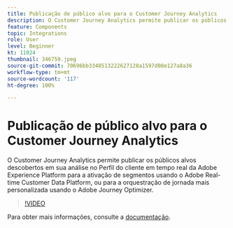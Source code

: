 ```yaml
---
title: Publicação de público alvo para o Customer Journey Analytics
description: O Customer Journey Analytics permite publicar os públicos alvos descobertos em sua análise no Perfil do cliente em tempo real da Adobe Experience Platform para a ativação de segmentos usando o Adobe Real-time Customer Data Platform, ou para a orquestração de jornada mais personalizada usando o Adobe Journey Optimizer. (Deve ter entre 60 e 160 caracteres, mas tem 297 caracteres)
feature: Components
topic: Integrations
role: User
level: Beginner
kt: 11024
thumbnail: 346759.jpeg
source-git-commit: 70696bb3348513222627128a1597d08e127a8a36
workflow-type: tm+mt
source-wordcount: '117'
ht-degree: 100%

---
```



# Publicação de público alvo para o Customer Journey Analytics

O Customer Journey Analytics permite publicar os públicos alvos descobertos em sua análise no Perfil do cliente em tempo real da Adobe Experience Platform para a ativação de segmentos usando o Adobe Real-time Customer Data Platform, ou para a orquestração de jornada mais personalizada usando o Adobe Journey Optimizer.

>[!VIDEO](https://video.tv.adobe.com/v/346759/?quality=12&learn=on)

Para obter mais informações, consulte a [documentação](https://experienceleague.adobe.com/docs/analytics-platform/using/cja-components/audiences/audiences-overview.html?lang=pt-BR).
